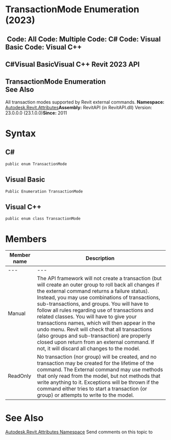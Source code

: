 # TransactionMode Enumeration (2023)

﻿
 Code: All Code: Multiple Code: C# Code: Visual Basic Code: Visual C++   
---  
C#Visual BasicVisual C++
Revit 2023 API  
---  
TransactionMode Enumeration  
See Also  
---  
All transaction modes supported by Revit external commands.
**Namespace:** [Autodesk.Revit.Attributes](59587eb2-4714-707c-9ec9-766e70658df7.md "Autodesk.Revit.Attributes Namespace")**Assembly:** RevitAPI (in RevitAPI.dll) Version: 23.0.0.0 (23.1.0.0)**Since:** 2011
# Syntax
C#  
---  
```text
public enum TransactionMode
```
  
Visual Basic  
---  
```text
Public Enumeration TransactionMode
```
  
Visual C++  
---  
```text
public enum class TransactionMode
```
  
# Members
| Member name | Description |
| --- | --- |
| --- | --- |
| Manual | The API framework will not create a transaction (but will create an outer group to roll back all changes if the external command returns a failure status). Instead, you may use combinations of transactions, sub-transactions, and groups. You will have to follow all rules regarding use of transactions and related classes. You will have to give your transactions names, which will then appear in the undo menu. Revit will check that all transactions (also groups and sub-transaction) are properly closed upon return from an external command. If not, it will discard all changes to the model. |
| ReadOnly | No transaction (nor group) will be created, and no transaction may be created for the lifetime of the command. The External command may use methods that only read from the model, but not methods that write anything to it. Exceptions will be thrown if the command either tries to start a transaction (or group) or attempts to write to the model. |

# See Also
[Autodesk.Revit.Attributes Namespace](59587eb2-4714-707c-9ec9-766e70658df7.md "Autodesk.Revit.Attributes Namespace")
Send comments on this topic to 